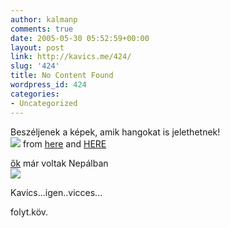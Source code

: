 ```yaml
---
author: kalmanp
comments: true
date: 2005-05-30 05:52:59+00:00
layout: post
link: http://kavics.me/424/
slug: '424'
title: No Content Found
wordpress_id: 424
categories:
- Uncategorized
---
```


Beszéljenek a képek, amik hangokat is jelethetnek!  
![](http://kavics.freeblog.hu/Files/natura.jpg) from [here](http://www.loglar.com/album.php?id=2192) and [HERE](http://www.lyricsandsongs.com/song/11668.html)




[ők](http://www.christophwolf.de/so-asien/nepal/) már voltak Nepálban  
![](http://kavics.freeblog.hu/Files/nepal.jpg)




Kavics...igen..vicces...




folyt.köv.  

